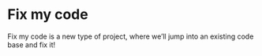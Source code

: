 # Fix my code
Fix my code is a new type of project, where we’ll jump into an existing code base and fix it!
